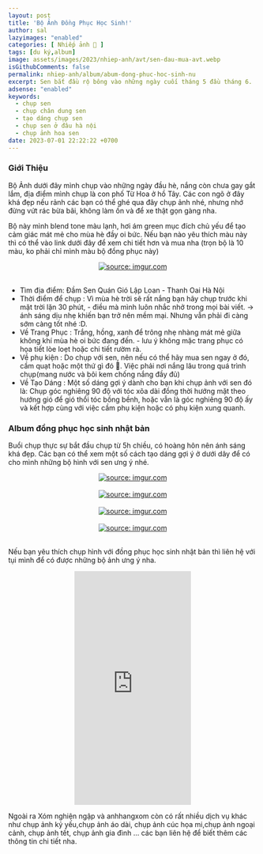 ```yaml
---
layout: post
title: 'Bộ Ảnh Đồng Phục Học Sinh!'
author: sal
lazyimages: "enabled"
categories: [ Nhiếp ảnh 📸 ]
tags: [du ký,album]
image: assets/images/2023/nhiep-anh/avt/sen-dau-mua-avt.webp
isGithubComments: false
permalink: nhiep-anh/album/abum-dong-phuc-hoc-sinh-nu
excerpt: Sen bắt đầu rộ bông vào những ngày cuối tháng 5 đầu tháng 6.  Bước vào mùa hè, thời tiết bắt đầu oi nóng, chính vì vậy những dịp đi xa khỏi thành phố để tận hưởng không khí trong lành, cùng với đó là sở hữu những tấm ảnh tuyệt vời quả là vui và thú vị phải không nào??. Và dưới đây mình sẽ đưa ra một số kinh nghiệm để các bạn có thể chụp ảnh với sen được tốt nhất nhé.
adsense: "enabled"
keywords:
  - chụp sen
  - chụp chân dung sen
  - tạo dáng chụp sen
  - chụp sen ở đâu hà nội
  - chụp ảnh hoa sen
date: 2023-07-01 22:22:22 +0700
---
```


### Giới Thiệu

Bộ Ảnh dưới đây mình chụp vào những ngày đầu hè, nắng còn chưa gay gắt lắm, địa điểm mình chụp là con phố Từ Hoa ở hồ Tây. Các con ngõ ở đây khá đẹp nếu rảnh các bạn có thể ghé qua đây chụp ảnh nhé, nhưng nhớ đừng vứt rác bừa bãi, không làm ồn và để xe thật gọn gàng nha.

Bộ này mình blend tone màu lạnh, hơi ám green mục đích chủ yếu để tạo cảm giác mát mẻ cho mùa hè đầy oi bức. Nếu bạn nào yêu thích màu này thì có thể vào link dưới đây để xem chi tiết hơn và mua nha (trọn bộ là 10 màu, ko phải chỉ mình màu bộ đồng phục này)

<div class="content" style="text-align:center; ">
<a href="https://imgur.com/RFk0r5o"><img src="https://i.imgur.com/RFk0r5o.jpg" title="source: imgur.com" /></a>
</div><br>

+ Tìm địa điểm: Đầm Sen Quán Gió Lập Loan - Thanh Oai Hà Nội
+ Thời điểm để chụp : Vì mùa hè trời sẽ rất nắng bạn hãy chụp trước khi mặt trời lặn 30 phút, - điều mà mình luôn nhắc nhở trong mọi bài viết. -> ánh sáng dịu nhẹ khiến bạn trở nên mềm mại. Nhưng vẫn phải đi càng sớm càng tốt nhé :D.
+ Về Trang Phục : Trắng, hồng, xanh để trông nhẹ nhàng mát mẻ giữa không khí mùa hè oi bức đang đến. - lưu ý không mặc trang phục có họa tiết lòe loẹt hoặc chi tiết rườm rà.
+ Về phụ kiện : Do chụp với sen, nên nếu có thể hãy mua sen ngay ở đó, cầm quạt hoặc một thứ gì đó 🧐. Việc phải nơi nắng lâu trong quá trình chụp(mang nước và bôi kem chống nắng đầy đủ)
+ Về Tạo Dáng :  Một số dáng gợi ý dành cho bạn khi chụp ảnh với sen đó là: Chụp góc nghiêng 90 độ với tóc xõa dài đồng thời hướng mặt theo hướng gió để gió thổi tóc bồng bềnh, hoặc vẫn là góc nghiêng 90 độ ấy và kết hợp cùng với việc cầm phụ kiện hoặc có phụ kiện xung quanh.

### Album đồng phục học sinh nhật bản
Buổi chụp thực sự bắt đầu chụp từ 5h chiều, có hoàng hôn nên ánh sáng khá đẹp.
Các bạn có thể xem một số cách tạo dáng gợi ý ở dưới dây để có cho mình những bộ hình với sen ưng ý nhé.

<div class="content" style="text-align:center; ">
<a href="https://imgur.com/SpKvBJa"><img src="https://i.imgur.com/SpKvBJa.jpg" title="source: imgur.com" /></a>
</div><br>
<div class="content" style="text-align:center; ">
<a href="https://imgur.com/D5l0B2X"><img src="https://i.imgur.com/D5l0B2X.jpg" title="source: imgur.com" /></a>
</div><br>
<div class="content" style="text-align:center; ">
<a href="https://imgur.com/YsGqwaz"><img src="https://i.imgur.com/YsGqwaz.jpg" title="source: imgur.com" /></a>
</div><br>
<div class="content" style="text-align:center; ">
<a href="https://imgur.com/XjDxbXU"><img src="https://i.imgur.com/XjDxbXU.jpg" title="source: imgur.com" /></a>
</div><br>


Nếu bạn yêu thích chụp hình với đồng phục học sinh nhật bản thì liên hệ với tụi mình để có được những bộ ảnh ưng ý nha.

<div class="content" style="text-align:center; ">
<iframe src="https://assets.pinterest.com/ext/embed.html?id=691513717810524590" height="473" width="236" frameborder="0" scrolling="no" ></iframe>
</div>

Ngoài ra Xóm nghiện ngập và anhhangxom còn có rất nhiều dịch vụ khác như chụp ảnh kỷ yếu,chụp ảnh áo dài, chụp ảnh cúc họa mi,chụp ảnh ngoại cảnh, chụp ảnh tết, chụp ảnh gia đình … các bạn liên hệ để biết thêm các thông tin chi tiết nha.

<style>
.flickr
{
  margin-left: auto!important;
  margin-right: auto!important;
}
</style>
